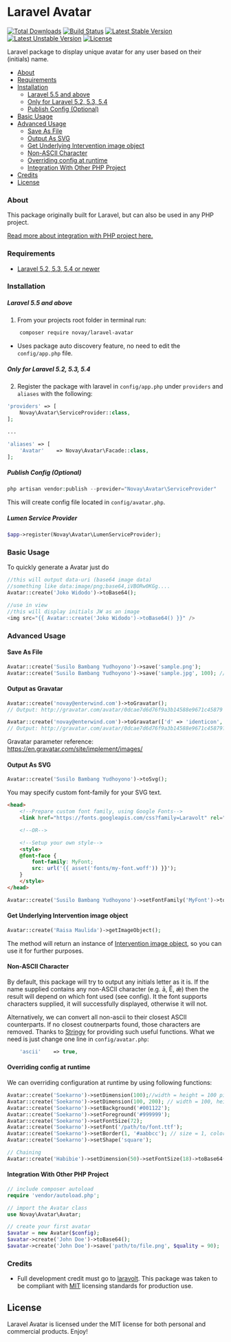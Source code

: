 # Laravel Avatar

[![Total Downloads](https://poser.pugx.org/novay/laravel-avatar/d/total.svg)](https://packagist.org/packages/novay/laravel-avatar)
[![Build Status](https://secure.travis-ci.org/novay/laravel-avatar.png?branch=master)](http://travis-ci.org/novay/laravel-avatar)
[![Latest Stable Version](https://poser.pugx.org/novay/laravel-avatar/v/stable.svg)](https://packagist.org/packages/novay/laravel-avatar)
[![Latest Unstable Version](https://poser.pugx.org/novay/laravel-avatar/v/unstable.svg)](https://packagist.org/packages/novay/laravel-avatar)
[![License](https://poser.pugx.org/novay/laravel-avatar/license.svg)](https://raw.githubusercontent.com/novay/laravel-auth/LICENSE)

Laravel package to display unique avatar for any user based on their (initials) name.

- [About](#about)
- [Requirements](#requirements)
- [Installation](#installation)
    - [Laravel 5.5 and above](#laravel-5-5-and-above)
    - [Only for Laravel 5.2, 5.3, 5.4](#only-for-laravel-5-2-5-3-5-4)
    - [Publish Config (Optional)](#publish-config-optional)
- [Basic Usage](#basic-usage)
- [Advanced Usage](#advanced-usage)
    - [Save As File](#save-as-file)
    - [Output As SVG](#output-as-svg)
    - [Get Underlying Intervention image object](#get-underlying-intervention-image-object)
    - [Non-ASCII Character](#non-ascii-character)
    - [Overriding config at runtime](#overriding-config-at-runtime)
    - [Integration With Other PHP Project](#integration-with-other-php-project)
- [Credits](#credits)
- [License](#license)

### About
This package originally built for Laravel, but can also be used in any PHP project.

[Read more about integration with PHP project here.](#integration-with-other-php-project)

### Requirements
* [Laravel 5.2, 5.3, 5.4 or newer](https://laravel.com/docs/installation)

### Installation

##### Laravel 5.5 and above
1. From your projects root folder in terminal run:

```bash
    composer require novay/laravel-avatar
```

* Uses package auto discovery feature, no need to edit the `config/app.php` file.

##### Only for Laravel 5.2, 5.3, 5.4
2. Register the package with laravel in `config/app.php` under `providers` and `aliases` with the following:

``` php
'providers' => [
    Novay\Avatar\ServiceProvider::class,
];

...

'aliases' => [
    'Avatar'    => Novay\Avatar\Facade::class,
];
```

##### Publish Config (Optional)

``` php
php artisan vendor:publish --provider="Novay\Avatar\ServiceProvider"
```
This will create config file located in `config/avatar.php`.

##### Lumen Service Provider
``` php
$app->register(Novay\Avatar\LumenServiceProvider);
```

### Basic Usage

To quickly generate a Avatar just do

```php
//this will output data-uri (base64 image data)
//something like data:image/png;base64,iVBORw0KGg....
Avatar::create('Joko Widodo')->toBase64();

//use in view
//this will display initials JW as an image
<img src="{{ Avatar::create('Joko Widodo')->toBase64() }}" />
```

### Advanced Usage

#### Save As File

```php
Avatar::create('Susilo Bambang Yudhoyono')->save('sample.png');
Avatar::create('Susilo Bambang Yudhoyono')->save('sample.jpg', 100); // quality = 100
```

#### Output as Gravatar

```php
Avatar::create('novay@enterwind.com')->toGravatar();
// Output: http://gravatar.com/avatar/0dcae7d6d76f9a3b14588e9671c45879

Avatar::create('novay@enterwind.com')->toGravatar(['d' => 'identicon', 'r' => 'pg', 's' => 100]);
// Output: http://gravatar.com/avatar/0dcae7d6d76f9a3b14588e9671c45879?d=identicon&r=pg&s=100
```
Gravatar parameter reference: https://en.gravatar.com/site/implement/images/

#### Output As SVG

```php
Avatar::create('Susilo Bambang Yudhoyono')->toSvg();
```

You may specify custom font-family for your SVG text.
```html
<head>
    <!--Prepare custom font family, using Google Fonts-->
    <link href="https://fonts.googleapis.com/css?family=Laravolt" rel="stylesheet">

    <!--OR-->

    <!--Setup your own style-->
    <style>
    @font-face {
        font-family: MyFont;
        src: url('{{ asset('fonts/my-font.woff')) }}');
    }
    </style>
</head>
```

```php
Avatar::create('Susilo Bambang Yudhoyono')->setFontFamily('MyFont')->toSvg();
```

#### Get Underlying Intervention image object

```php
Avatar::create('Raisa Maulida')->getImageObject();
```

The method will return an instance of [Intervention image object](http://image.intervention.io/), so you can use it for further purposes.

#### Non-ASCII Character
By default, this package will try to output any initials letter as it is. If the name supplied contains any non-ASCII character (e.g. ā, Ě, ǽ) then the result will depend on which font used (see config). It the font supports characters supplied, it will successfully displayed, otherwise it will not.

Alternatively, we can convert all non-ascii to their closest ASCII counterparts. If no closest coutnerparts found, those characters are removed. Thanks to [Stringy](https://github.com/danielstjules/Stringy) for providing such useful functions. What we need is just change one line in `config/avatar.php`:

``` php
    'ascii'    => true,
```

#### Overriding config at runtime
We can overriding configuration at runtime by using following functions:

``` php
Avatar::create('Soekarno')->setDimension(100);//width = height = 100 pixel
Avatar::create('Soekarno')->setDimension(100, 200); // width = 100, height = 200
Avatar::create('Soekarno')->setBackground('#001122');
Avatar::create('Soekarno')->setForeground('#999999');
Avatar::create('Soekarno')->setFontSize(72);
Avatar::create('Soekarno')->setFont('/path/to/font.ttf');
Avatar::create('Soekarno')->setBorder(1, '#aabbcc'); // size = 1, color = #aabbcc
Avatar::create('Soekarno')->setShape('square');

// Chaining
Avatar::create('Habibie')->setDimension(50)->setFontSize(18)->toBase64();

``` 

#### Integration With Other PHP Project

```php
// include composer autoload
require 'vendor/autoload.php';

// import the Avatar class
use Novay\Avatar\Avatar;

// create your first avatar
$avatar = new Avatar($config);
$avatar->create('John Doe')->toBase64();
$avatar->create('John Doe')->save('path/to/file.png', $quality = 90);
```

### Credits
* Full development credit must go to [laravolt](https://github.com/laravolt). This package was taken to be compliant with [MIT](https://opensource.org/licenses/MIT) licensing standards for production use.

## License
Laravel Avatar is licensed under the MIT license for both personal and commercial products. Enjoy!
